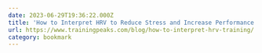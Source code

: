```yaml
---
date: 2023-06-29T19:36:22.000Z
title: 'How to Interpret HRV to Reduce Stress and Increase Performance'
url: https://www.trainingpeaks.com/blog/how-to-interpret-hrv-training/
category: bookmark
---
```

